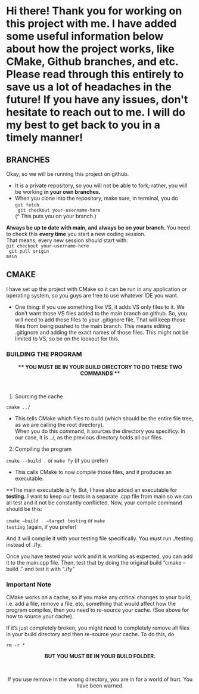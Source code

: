 # Hi there! Thank you for working on this project with me. I have added some useful information below about how the project works, like CMake, Github branches, and etc. Please read through this entirely to save us a lot of headaches in the future! If you have any issues, don't hesitate to reach out to me. I will do my best to get back to you in a timely manner!

## BRANCHES <br>

Okay, so we will be running this project on github.<br>
- It is a private repository, so you will not be able to fork; rather, you will be working <b>in your own branches.</b><br>
- When you clone into the repository, make sure, in terminal, you do<br>
<code>git fetch<br>
git checkout your-username-here</code><br>
(^ This puts you on your branch.)<br>

<b> Always be up to date with main, and always be on your branch. </b> You need to check this <b>every time</b> you start a new coding session.<br>
That means, every new session should start with:<br>
<code>git checkout your-username-here<br>
git pull origin main</code><br>

## CMAKE <br>

I have set up the project with CMake so it can be run in any application or operating system, so you guys are free to use whatever IDE you want. 
- One thing: if you use something like VS, it adds VS only files to it. We don’t want those VS files added to the main branch on github. So, you will need to add those files to your .gitignore file. That will keep those files from being pushed to the main branch. This means editing .gitignore and adding the exact names of those files. This might not be limited to VS, so be on the lookout for this.<br>

### BUILDING THE PROGRAM <br>

<p align="center"><b>** YOU MUST BE IN YOUR BUILD DIRECTORY TO DO THESE TWO COMMANDS **</b></p><br>

1. Sourcing the cache<br>

<code>cmake ../</code><br>

- This tells CMake which files to build (which should be the entire file tree, as we are calling the root directory).<br>
When you do this command, it sources the directory you specificy. In our case, it is ../, as the previous directory holds all our files.<br> 

2. Compiling the program<br>

<code>cmake  --build .</code> or <code>make fy</code> (if you prefer)<br>

- This calls CMake to now compile those files, and it produces an executable.<br>

**The main executable is fy. But, I have also added an executable for <b>testing.</b> I want to keep our tests in a separate .cpp file from main so we can all test and it not be constantly conflicted. Now, your compile command should be this:<br>

<code>cmake –build . –target testing</code> or <code>make testing</code> (again, if you prefer)<br>

And it will compile it with your testing file specifically. You must run ./testing instead of ./fy.<br>

Once you have tested your work and it is working as expected, you can add it to the main.cpp file. Then, test that by doing the original build “cmake –build .” and test it with “./fy”<br>

### Important Note ###

CMake works on a cache, so if you make any critical changes to your build, i.e. add a file, remove a file, etc, something that would affect how the program compiles, then you need to re-source your cache. (See above for how to source your cache).

If it’s just completely broken, you might need to completely remove all files in your build directory and then re-source your cache. To do this, do

<code>rm -r *</code>

<p align="center"><b>BUT YOU MUST BE IN YOUR BUILD FOLDER.</b></p><br>
<p align="center">If you use remove in the wrong directory, you are in for a world of hurt. You have been warned.</p>
